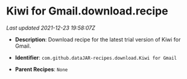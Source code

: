 # Kiwi for Gmail.download.recipe

_Last updated 2021-12-23 19:58:07Z_

- **Description**: Download recipe for the latest trial version of Kiwi for Gmail.

- **Identifier**: `com.github.dataJAR-recipes.download.Kiwi for Gmail`

- **Parent Recipes**: `None`